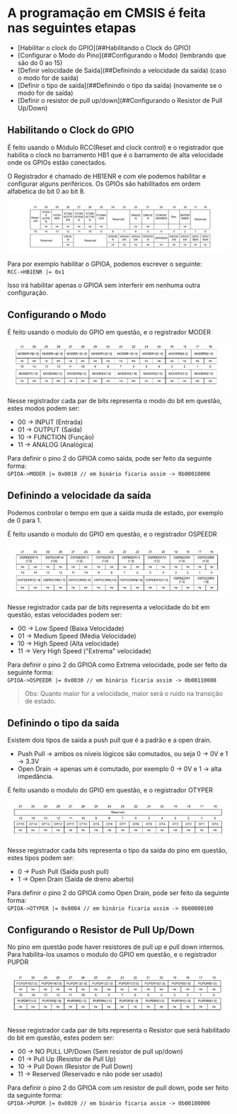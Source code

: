 # A programação em CMSIS é feita nas seguintes etapas

- [Habilitar o clock do GPIO](##Habilitando o Clock do GPIO)
- [Configurar o Modo do Pino](##Configurando o Modo) (lembrando que são do 0 ao 15)
- [Definir velocidade de Saída](##Definindo a velocidade da saída) (caso o modo for de saída)
- [Definir o tipo de saída](##Definindo o tipo da saída) (novamente se o modo for de saída)
- [Definir o resistor de pull up/down](##Configurando o Resistor de Pull Up/Down)

## Habilitando o Clock do GPIO

É feito usando o Módulo RCC(Reset and clock control) e o registrador que habilita o clock
no barramento HB1 que é o barramento de alta velocidade onde os GPIOs estão conectados.

O Registrador é chamado de HB1ENR e com ele podemos habilitar e configurar alguns periféricos.
Os GPIOs são habilitados em ordem alfabetica do bit 0 ao bit 8.

![HB1ENR](../imagens/HB1ENR.PNG)

Para por exemplo habilitar o GPIOA, podemos escrever o seguinte:  
`RCC->HB1ENR |= 0x1`

Isso irá habilitar apenas o GPIOA sem interferir em nenhuma outra configuração.

## Configurando o Modo

É feito usando o modulo do GPIO em questão, e o registrador MODER

![MODER](../imagens/MODER.PNG)

Nesse registrador cada par de bits representa o modo do bit em questão, estes modos
podem ser:

- 00 -> INPUT (Entrada)
- 01 -> OUTPUT (Saída)
- 10 -> FUNCTION (Função)
- 11 -> ANALOG (Analógica)

Para definir o pino 2 do GPIOA como saida, pode ser feito da seguinte forma:  
`GPIOA->MODER |= 0x0010 // em binário ficaria assim -> 0b00010000`

## Definindo a velocidade da saída

Podemos controlar o tempo em que a saída muda de estado, por exemplo de 0 para 1.

É feito usando o modulo do GPIO em questão, e o registrador OSPEEDR

![OSPEEDR](../imagens/OSPEEDR.PNG)

Nesse registrador cada par de bits representa a velocidade do bit em questão, estas velocidades
podem ser:

- 00 -> Low Speed (Baixa Velocidade)
- 01 -> Medium Speed (Média Velocidade)
- 10 -> High Speed (Alta velocidade)
- 11 -> Very High Speed ("Extrema" velocidade)

Para definir o pino 2 do GPIOA como Extrema velocidade, pode ser feito da seguinte forma:  
`GPIOA->OSPEEDR |= 0x0030 // em binário ficaria assim -> 0b00110000`

> Obs: Quanto maior for a velocidade, maior será o ruído na transição de estado.

## Definindo o tipo da saída

Existem dois tipos de saída a push pull que é a padrão e a open drain. 

- Push Pull -> ambos os níveis lógicos são comutados, ou seja 0 -> 0V e 1 -> 3.3V
- Open Drain -> apenas um é comutado, por exemplo 0 -> 0V e 1 -> alta impedância.

É feito usando o modulo do GPIO em questão, e o registrador OTYPER

![OTYPER](../imagens/OTYPER.PNG)

Nesse registrador cada bits representa o tipo da saída do pino em questão, estes tipos
podem ser:

- 0 -> Push Pull (Saída push pull)
- 1 -> Open Drain (Saída de dreno aberto)


Para definir o pino 2 do GPIOA como Open Drain, pode ser feito da seguinte forma:  
`GPIOA->OTYPER |= 0x0004 // em binário ficaria assim -> 0b00000100`


## Configurando o Resistor de Pull Up/Down

No pino em questão pode haver resistores de pull up e pull down internos. Para habilita-los
usamos o modulo do GPIO em questão, e o registrador PUPDR

![PUPDR](../imagens/PUPDR.PNG)

Nesse registrador cada par de bits representa o Resistor que será habilitado do bit em questão, 
estes podem ser:

- 00 -> NO PULL UP/Down (Sem resistor de pull up/down)
- 01 -> Pull Up (Resistor de Pull Up)
- 10 -> Pull Down (Resistor de Pull Down)
- 11 -> Reserved (Reservado e não pode ser usado)

Para definir o pino 2 do GPIOA com um resistor de pull down, pode ser feito da seguinte forma:  
`GPIOA->PUPDR |= 0x0020 // em binário ficaria assim -> 0b00100000`
